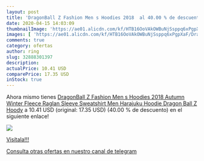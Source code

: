 ```yaml
---
layout: post
title: 'DragonBall Z Fashion Men s Hoodies 2018  al 40.00 % de descuento'
date: 2020-04-15 14:03:09
thumbnailImage: 'https://ae01.alicdn.com/kf/HTB16OoVAkOWBuNjSsppq6xPgpXaF/DragonBall-Z-Fashion-Men-s-Hoodies-2018-Autumn-Winter-Fleece-Raglan-Sleeve-Sweatshirt-Men-Harajuku-Hoodie.jpg_350x350._SL200_.jpg'
images: [ 'https://ae01.alicdn.com/kf/HTB16OoVAkOWBuNjSsppq6xPgpXaF/DragonBall-Z-Fashion-Men-s-Hoodies-2018-Autumn-Winter-Fleece-Raglan-Sleeve-Sweatshirt-Men-Harajuku-Hoodie.jpg_350x350._SL200_.jpg' ]
comments: true
category: ofertas
author: ring
slug: 32888301397
description:
actualPrice: 10.41 USD
comparePrice: 17.35 USD
inStock: true
---
```


Ahora mismo tienes [DragonBall Z Fashion Men s Hoodies 2018 Autumn Winter Fleece Raglan Sleeve Sweatshirt Men Harajuku Hoodie Dragon Ball Z Hoody](https://www.amazon.com/dp/32888301397/?tag=redken08-20) a 10.41 USD (original: 17.35 USD) (40.00 %  de descuento) en el siguiente enlace!

[![](https://ae01.alicdn.com/kf/HTB16OoVAkOWBuNjSsppq6xPgpXaF/DragonBall-Z-Fashion-Men-s-Hoodies-2018-Autumn-Winter-Fleece-Raglan-Sleeve-Sweatshirt-Men-Harajuku-Hoodie.jpg_350x350._SL200_.jpg)](https://www.amazon.com/dp/32888301397/?tag=redken08-20)

[Visítala!!!](https://www.amazon.com/dp/32888301397/?tag=redken08-20)

[Consulta otras ofertas en nuestro canal de telegram](https://t.me/s/ofertas25)
